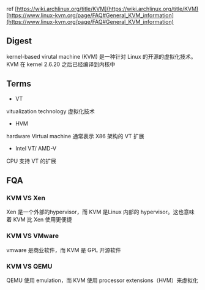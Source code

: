 ref
[https://wiki.archlinux.org/title/KVM](https://wiki.archlinux.org/title/KVM)
[https://www.linux-kvm.org/page/FAQ#General_KVM_information](https://www.linux-kvm.org/page/FAQ#General_KVM_information)
## Digest
kernel-based virutal machine (KVM) 是一种针对 Linux 的开源的虚拟化技术。KVM 在 kernel 2.6.20 之后已经编译到内核中 
## Terms

- VT

vitualization technology 虚拟化技术

- HVM

hardware Virtual machine 通常表示 X86 架构的 VT 扩展

- Intel VT/ AMD-V

CPU 支持 VT 的扩展
## FQA
### KVM VS Xen
Xen 是一个外部的hypervisor，而 KVM 是Linux 内部的 hypervisor。这也意味着 KVM 比 Xen 使用更便捷
### KVM VS VMware
vmware 是商业软件，而 KVM 是 GPL 开源软件
### KVM VS QEMU
QEMU 使用 emulation，而 KVM 使用 processor extensions（HVM）来虚拟化

